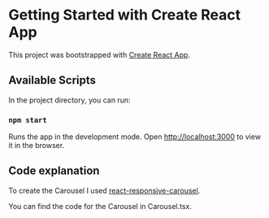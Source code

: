# Getting Started with Create React App

This project was bootstrapped with [Create React App](https://github.com/facebook/create-react-app).

## Available Scripts

In the project directory, you can run:

### `npm start`

Runs the app in the development mode.
Open [http://localhost:3000](http://localhost:3000) to view it in the browser.

## Code explanation

To create the Carousel I used [react-responsive-carousel](https://www.npmjs.com/package/react-responsive-carousel).

You can find the code for the Carousel in Carousel.tsx.
